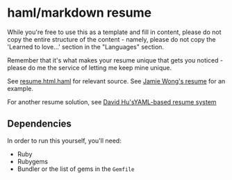 haml/markdown resume
====================

While you're free to use this as a template and fill in content, please do not copy the entire structure of the content - namely, please do not copy the 'Learned to love...' section in the "Languages" section.

Remember that it's what makes your resume unique that gets you noticed - please do me the service of letting me keep mine unique.

See [resume.html.haml][] for relevant source.
See [Jamie Wong's resume][] for an example.

For another resume solution, see [David Hu'sYAML-based resume system][YAML Resume]

[resume.html.haml]: https://github.com/phleet/resume/blob/master/resume.html.haml
[Jamie Wong's resume]: http://jamie-wong.com/resume
[YAML Resume]: https://github.com/divad12/resume

Dependencies
------------

In order to run this yourself, you'll need:

* Ruby
* Rubygems
* Bundler or the list of gems in the `Gemfile`
